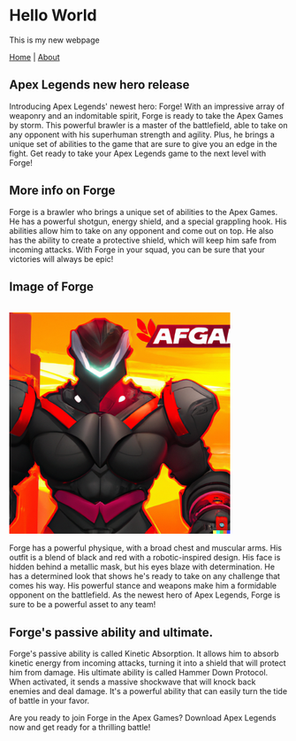 # Hello World
This is my new webpage

<a href="index.html">Home</a> | <a href="about.html">About</a>
  

## Apex Legends new hero release

Introducing Apex Legends' newest hero: Forge! With an impressive array of weaponry and an indomitable spirit, Forge is ready to take the Apex Games by storm. This powerful brawler is a master of the battlefield, able to take on any opponent with his superhuman strength and agility. Plus, he brings a unique set of abilities to the game that are sure to give you an edge in the fight. Get ready to take your Apex Legends game to the next level with Forge!

## More info on Forge

Forge is a brawler who brings a unique set of abilities to the Apex Games. He has a powerful shotgun, energy shield, and a special grappling hook. His abilities allow him to take on any opponent and come out on top. He also has the ability to create a protective shield, which will keep him safe from incoming attacks. With Forge in your squad, you can be sure that your victories will always be epic!

## Image of Forge
<br>
<img src="forge1.png" width="400">

Forge has a powerful physique, with a broad chest and muscular arms. His outfit is a blend of black and red with a robotic-inspired design. His face is hidden behind a metallic mask, but his eyes blaze with determination. He has a determined look that shows he's ready to take on any challenge that comes his way. His powerful stance and weapons make him a formidable opponent on the battlefield. As the newest hero of Apex Legends, Forge is sure to be a powerful asset to any team!

## Forge's passive ability and ultimate. 

Forge's passive ability is called Kinetic Absorption. It allows him to absorb kinetic energy from incoming attacks, turning it into a shield that will protect him from damage. His ultimate ability is called Hammer Down Protocol. When activated, it sends a massive shockwave that will knock back enemies and deal damage. It's a powerful ability that can easily turn the tide of battle in your favor.

Are you ready to join Forge in the Apex Games? Download Apex Legends now and get ready for a thrilling battle!
